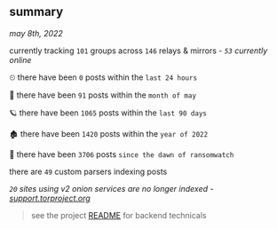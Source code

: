 
## summary
_may 8th, 2022_

currently tracking `101` groups across `146` relays & mirrors - _`53` currently online_

⏲ there have been `0` posts within the `last 24 hours`

🦈 there have been `91` posts within the `month of may`

🪐 there have been `1065` posts within the `last 90 days`

🏚 there have been `1420` posts within the `year of 2022`

🦕 there have been `3706` posts `since the dawn of ransomwatch`

there are `49` custom parsers indexing posts

_`20` sites using v2 onion services are no longer indexed - [support.torproject.org](https://support.torproject.org/onionservices/v2-deprecation/)_

> see the project [README](https://github.com/thetanz/ransomwatch#ransomwatch--) for backend technicals
